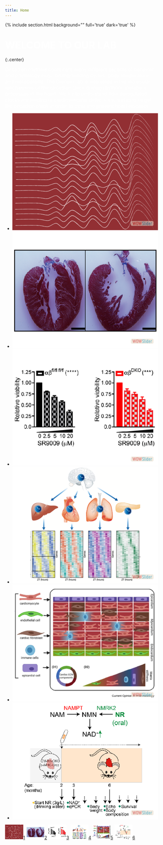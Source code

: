 ```yaml
---
title: Home
---
```


{% include section.html background="" full='true' dark='true' %} 

#  <span style="color:white;font-weight:bold;font-size:2rem;">WELCOME TO OUR LAB</span>
{:.center}

<div>
  <span style="color:white;font-size:1rem;">
Circadian rhythms coordinate many different aspects of behavior and physiology (e.g., fasting/feeding cycles, body temperature and metabolism). The Dierickx lab is interested in the molecular mechanisms of the circadian clock driving rhythmic metabolic processes in the heart. We try to understand how deregulated clocks are leading to cardiovascular defects and trying to target the circadian clock in order to treat and prevent heart diseases.
  </span> 
</div>


<head>
  <!-- Start WOWSlider.com HEAD section -->
<link rel="stylesheet" type="text/css" href="engine1/style.css" />
<script type="text/javascript" src="engine1/jquery.js"></script>
<!-- End WOWSlider.com HEAD section -->
 </head>

<body>
  <!-- Start WOWSlider.com BODY section -->
<div id="wowslider-container1">
<div class="ws_images"><ul>
		<li><img src="data1/images/oscillator_red.png" alt="" title="" id="wows1_0"/></li>
		<li><img src="data1/images/hearts_3.png" alt="" title="" id="wows1_1"/></li>
		<li><img src="data1/images/1.png" alt="" title="" id="wows1_2"/></li>
		<li><img src="data1/images/_0.png" alt="" title="" id="wows1_3"/></li>
		<li><a href="http://wowslider.net"><img src="data1/images/_1.png" alt="image carousel" title="" id="wows1_4"/></a></li>
		<li><img src="data1/images/_2.png" alt="" title="" id="wows1_5"/></li>
	</ul></div>
	<div class="ws_bullets"><div>
		<a href="#" title=""><span><img src="data1/tooltips/oscillator_red.png" alt=""/>1</span></a>
		<a href="#" title=""><span><img src="data1/tooltips/hearts_3.png" alt=""/>2</span></a>
		<a href="#" title=""><span><img src="data1/tooltips/1.png" alt=""/>3</span></a>
		<a href="#" title=""><span><img src="data1/tooltips/_0.png" alt=""/>4</span></a>
		<a href="#" title=""><span><img src="data1/tooltips/_1.png" alt=""/>5</span></a>
		<a href="#" title=""><span><img src="data1/tooltips/_2.png" alt=""/>6</span></a>
	</div></div><div class="ws_script" style="position:absolute;left:-99%"><a href="http://wowslider.net">responsive slider</a> by WOWSlider.com v9.0m</div>
<div class="ws_shadow"></div>
</div>	
<script type="text/javascript" src="engine1/wowslider.js"></script>
<script type="text/javascript" src="engine1/script.js"></script>
<!-- End WOWSlider.com BODY section -->
  </body>
    

